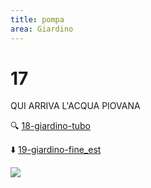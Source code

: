 ```yaml
---
title: pompa
area: Giardino
---
```

# 17
QUI ARRIVA L'ACQUA PIOVANA

🔍 [18-giardino-tubo](18-giardino-tubo.md)

⬇️ [19-giardino-fine_est](19-giardino-fine_est.md)

![](../_assets/loc/loc-giardino-fonte.jpg)